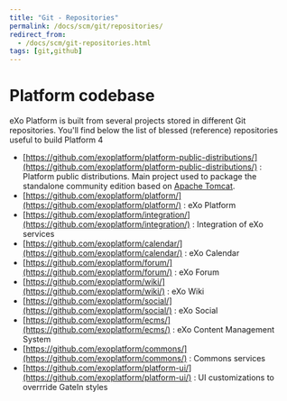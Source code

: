 ```yaml
---
title: "Git - Repositories"
permalink: /docs/scm/git/repositories/
redirect_from:
  - /docs/scm/git-repositories.html
tags: [git,github]
---
```


# Platform codebase

eXo Platform is built from several projects stored in different Git repositories.
You'll find below the list of blessed (reference) repositories useful to build Platform 4

* [https://github.com/exoplatform/platform-public-distributions/](https://github.com/exoplatform/platform-public-distributions/) : Platform public distributions. Main project used to package the standalone community edition based on [Apache Tomcat](http://tomcat.apache.org).
* [https://github.com/exoplatform/platform/](https://github.com/exoplatform/platform/) : eXo Platform
* [https://github.com/exoplatform/integration/](https://github.com/exoplatform/integration/) : Integration of eXo services
* [https://github.com/exoplatform/calendar/](https://github.com/exoplatform/calendar/) : eXo Calendar
* [https://github.com/exoplatform/forum/](https://github.com/exoplatform/forum/) : eXo Forum
* [https://github.com/exoplatform/wiki/](https://github.com/exoplatform/wiki/) : eXo Wiki
* [https://github.com/exoplatform/social/](https://github.com/exoplatform/social/) : eXo Social
* [https://github.com/exoplatform/ecms/](https://github.com/exoplatform/ecms/) : eXo Content Management System
* [https://github.com/exoplatform/commons/](https://github.com/exoplatform/commons/) : Commons services
* [https://github.com/exoplatform/platform-ui/](https://github.com/exoplatform/platform-ui/) : UI customizations to overrride GateIn styles
